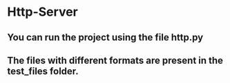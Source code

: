 # Http-Server

## You can run the project using the file http.py
## The files with different formats are present in the test_files folder.
